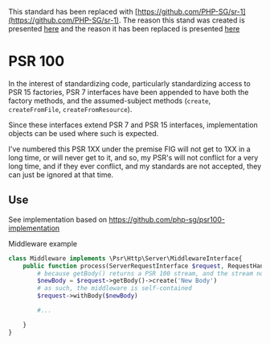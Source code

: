 


This standard has been replaced with [https://github.com/PHP-SG/sr-1](https://github.com/PHP-SG/sr-1).
The reason this stand was created is presented [here](https://github.com/PHP-SG/sr-1#problem-with-psr-7-15-17) and the reason it has been replaced is presented [here](https://github.com/PHP-SG/sr-1#why-the-move-away-from-psr-100-102)


# PSR 100
In the interest of standardizing code, particularly standardizing access to PSR 15 factories, PSR 7 interfaces have been appended to have both the factory methods, and the assumed-subject methods (`create`, `createFromFile`, `createFromResource`).

Since these interfaces extend PSR 7 and PSR 15 interfaces, implementation objects can be used where such is expected.

I've numbered this PSR 1XX under the premise FIG will not get to 1XX in a long time, or will never get to it, and so, my PSR's will not conflict for a very long time, and if they ever conflict, and my standards are not accepted, they can just be ignored at that time.



## Use
See implementation based on https://github.com/php-sg/psr100-implementation

Middleware example
```php
class Middleware implements \Psr\Http\Server\MiddlewareInterface{
	public function process(ServerRequestInterface $request, RequestHandlerInterface $handler): ResponseInterface {
		# because getBody() returns a PSR 100 stream, and the stream now has the `create` method, it is unnecessary to use an outside factory dependency
		$newBody = $request->getBody()->create('New Body')
		# as such, the middleware is self-contained
		$request->withBody($newBody)

		#...

	}
}
```